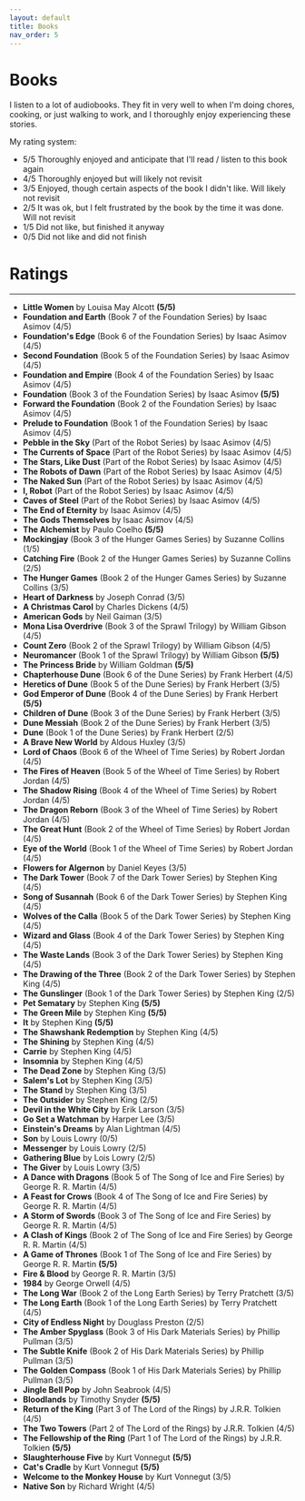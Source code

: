 ```yaml
---
layout: default
title: Books
nav_order: 5
---
```


# Books

I listen to a lot of audiobooks. They fit in very well to when I'm doing chores, cooking, or just walking to work, and I thoroughly enjoy experiencing these stories.

My rating system: 
- 5/5 Thoroughly enjoyed and anticipate that I'll read / listen to this book again
- 4/5 Thoroughly enjoyed but will likely not revisit
- 3/5 Enjoyed, though certain aspects of the book I didn't like. Will likely not revisit
- 2/5 It was ok, but I felt frustrated by the book by the time it was done. Will not revisit
- 1/5 Did not like, but finished it anyway
- 0/5 Did not like and did not finish


# Ratings

----

- **Little Women**  		by Louisa May Alcott **(5/5)**
&nbsp;
- **Foundation and Earth** 	(Book 7 of the Foundation Series) by Isaac Asimov (4/5)
- **Foundation's Edge** 	(Book 6 of the Foundation Series) by Isaac Asimov (4/5)
- **Second Foundation** 	(Book 5 of the Foundation Series) by Isaac Asimov (4/5)
- **Foundation and Empire** (Book 4 of the Foundation Series) by Isaac Asimov (4/5)
- **Foundation** 			(Book 3 of the Foundation Series) by Isaac Asimov **(5/5)**
- **Forward the Foundation** (Book 2 of the Foundation Series) by Isaac Asimov (4/5)
- **Prelude to Foundation** (Book 1 of the Foundation Series) by Isaac Asimov (4/5)
- **Pebble in the Sky** 	(Part of the Robot Series) by Isaac Asimov (4/5)
- **The Currents of Space** (Part of the Robot Series) by Isaac Asimov (4/5)
- **The Stars, Like Dust** 	(Part of the Robot Series) by Isaac Asimov (4/5)
- **The Robots of Dawn** 	(Part of the Robot Series) by Isaac Asimov (4/5)
- **The Naked Sun** 		(Part of the Robot Series) by Isaac Asimov (4/5)
- **I, Robot** 				(Part of the Robot Series) by Isaac Asimov (4/5)
- **Caves of Steel** 		(Part of the Robot Series) by Isaac Asimov (4/5)
- **The End of Eternity** 	by Isaac Asimov (4/5)
- **The Gods Themselves**  	by Isaac Asimov (4/5)
&nbsp;
- **The Alchemist**  		by Paulo Coelho **(5/5)**
&nbsp;
- **Mockingjay** 			(Book 3 of the Hunger Games Series) by Suzanne Collins (1/5)
- **Catching Fire** 		(Book 2 of the Hunger Games Series) by Suzanne Collins (2/5)
- **The Hunger Games**  	(Book 2 of the Hunger Games Series) by Suzanne Collins (3/5)
&nbsp;
- **Heart of Darkness** 	by Joseph Conrad (3/5)
&nbsp;
- **A Christmas Carol** 	by Charles Dickens (4/5)
&nbsp;
- **American Gods** 		by Neil Gaiman (3/5)
&nbsp;
- **Mona Lisa Overdrive** 	(Book 3 of the Sprawl Trilogy) by William Gibson (4/5)
- **Count Zero** 			(Book 2 of the Sprawl Trilogy) by William Gibson (4/5)
- **Neuromancer** 			(Book 1 of the Sprawl Trilogy) by William Gibson **(5/5)**
&nbsp;
- **The Princess Bride** 	by William Goldman **(5/5)**
&nbsp;
- **Chapterhouse Dune** 	(Book 6 of the Dune Series) by Frank Herbert (4/5)
- **Heretics of Dune** 		(Book 5 of the Dune Series) by Frank Herbert (3/5)
- **God Emperor of Dune** 	(Book 4 of the Dune Series) by Frank Herbert **(5/5)**
- **Children of Dune** 		(Book 3 of the Dune Series) by Frank Herbert (3/5)
- **Dune Messiah** 			(Book 2 of the Dune Series) by Frank Herbert (3/5)
- **Dune** 					(Book 1 of the Dune Series) by Frank Herbert (2/5)
&nbsp;
- **A Brave New World** 	by Aldous Huxley (3/5)
&nbsp;
- **Lord of Chaos** 		(Book 6 of the Wheel of Time Series) by Robert Jordan (4/5)
- **The Fires of Heaven** 	(Book 5 of the Wheel of Time Series) by Robert Jordan (4/5)
- **The Shadow Rising** 	(Book 4 of the Wheel of Time Series) by Robert Jordan (4/5)
- **The Dragon Reborn** 	(Book 3 of the Wheel of Time Series) by Robert Jordan (4/5)
- **The Great Hunt** 		(Book 2 of the Wheel of Time Series) by Robert Jordan (4/5)
- **Eye of the World** 		(Book 1 of the Wheel of Time Series) by Robert Jordan (4/5)
&nbsp;
- **Flowers for Algernon** 	by Daniel Keyes (3/5)
&nbsp;
- **The Dark Tower** 		(Book 7 of the Dark Tower Series) by Stephen King (4/5)
- **Song of Susannah** 		(Book 6 of the Dark Tower Series) by Stephen King (4/5)
- **Wolves of the Calla** 	(Book 5 of the Dark Tower Series) by Stephen King (4/5)
- **Wizard and Glass** 		(Book 4 of the Dark Tower Series) by Stephen King (4/5)
- **The Waste Lands** 		(Book 3 of the Dark Tower Series) by Stephen King (4/5)
- **The Drawing of the Three** (Book 2 of the Dark Tower Series) by Stephen King (4/5)
- **The Gunslinger** 		(Book 1 of the Dark Tower Series) by Stephen King (2/5)
- **Pet Sematary** 			by Stephen King **(5/5)**
- **The Green Mile** 		by Stephen King **(5/5)**
- **It** 					by Stephen King **(5/5)**
- **The Shawshank Redemption** by Stephen King (4/5)
- **The Shining** 			by Stephen King (4/5)
- **Carrie** 				by Stephen King (4/5)
- **Insomnia** 				by Stephen King (4/5)
- **The Dead Zone** 		by Stephen King (3/5)
- **Salem's Lot** 			by Stephen King (3/5)
- **The Stand** 			by Stephen King (3/5)
- **The Outsider** 			by Stephen King (2/5)
&nbsp;
- **Devil in the White City** by Erik Larson (3/5)
&nbsp;
- **Go Set a Watchman** 	by Harper Lee (3/5)
&nbsp;
- **Einstein's Dreams** 	by Alan Lightman (4/5)
&nbsp;
- **Son** 					by Louis Lowry (0/5)
- **Messenger** 			by Louis Lowry (2/5)
- **Gathering Blue** 		by Lois Lowry (2/5)
- **The Giver** 			by Louis Lowry (3/5)
&nbsp;
- **A Dance with Dragons** 	(Book 5 of The Song of Ice and Fire Series) by George R. R.  Martin (4/5)
- **A Feast for Crows** 	(Book 4 of The Song of Ice and Fire Series) by George R. R.  Martin (4/5)
- **A Storm of Swords** 	(Book 3 of The Song of Ice and Fire Series) by George R. R.  Martin (4/5)
- **A Clash of Kings** 		(Book 2 of The Song of Ice and Fire Series) by George R. R.  Martin (4/5)
- **A Game of Thrones** 	(Book 1 of The Song of Ice and Fire Series) by George R. R.  Martin **(5/5)**
- **Fire & Blood** 			by George R. R.  Martin (3/5)
&nbsp;
- **1984** 					by George Orwell (4/5)
&nbsp;
- **The Long War** 			(Book 2 of the Long Earth Series) by Terry Pratchett (3/5)
- **The Long Earth** 		(Book 1 of the Long Earth Series) by Terry Pratchett (4/5)
&nbsp;
- **City of Endless Night** by Douglass Preston (2/5)
&nbsp;
- **The Amber Spyglass** 	(Book 3 of His Dark Materials Series) by Phillip Pullman (3/5)
- **The Subtle Knife** 		(Book 2 of His Dark Materials Series) by Phillip Pullman (3/5)
- **The Golden Compass** 	(Book 1 of His Dark Materials Series) by Phillip Pullman (3/5)
&nbsp;
- **Jingle Bell Pop** 		by John Seabrook (4/5)
&nbsp;
- **Bloodlands** 			by Timothy Snyder **(5/5)**
&nbsp;
- **Return of the King** 	(Part 3 of The Lord of the Rings) by J.R.R. Tolkien (4/5)
- **The Two Towers** 		(Part 2 of The Lord of the Rings) by J.R.R. Tolkien (4/5)
- **The Fellowship of the Ring** (Part 1 of The Lord of the Rings) by J.R.R. Tolkien **(5/5)**
&nbsp;
- **Slaughterhouse Five** 	by Kurt Vonnegut **(5/5)**
- **Cat's Cradle** 			by Kurt Vonnegut **(5/5)**
- **Welcome to the Monkey House** by Kurt Vonnegut (3/5)
&nbsp;
- **Native Son** 			by Richard Wright (4/5)
